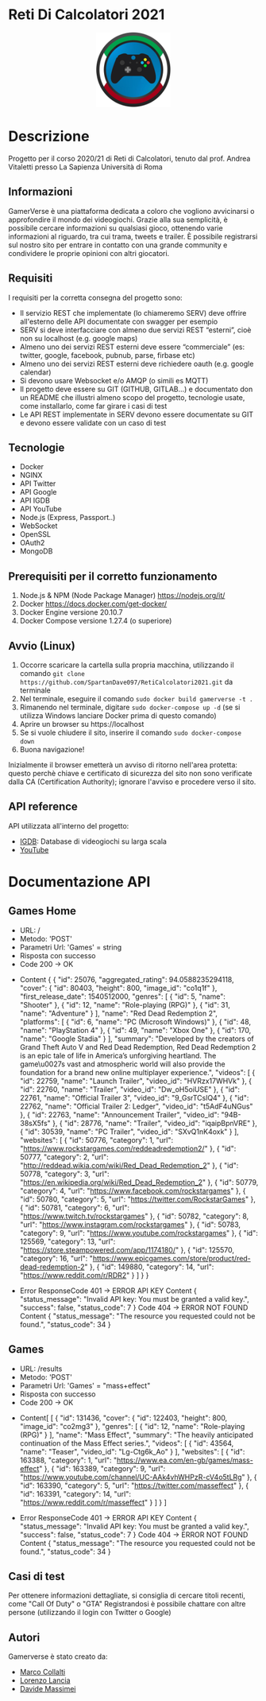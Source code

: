 # Reti Di Calcolatori 2021
<p align="center">
  <img width="150" height="150" src="./public/images/header-icon.png">
</p>

# Descrizione
Progetto per il corso 2020/21 di Reti di Calcolatori, tenuto dal prof. Andrea Vitaletti presso La Sapienza Università di Roma

## Informazioni
GamerVerse è una piattaforma dedicata a coloro che vogliono avvicinarsi o approfondire il mondo dei videogiochi. Grazie alla sua semplicità, è possibile cercare informazioni su qualsiasi gioco, ottenendo varie informazioni al riguardo, tra cui trama, tweets e trailer. È possibile registrarsi sul nostro sito per entrare in contatto con una grande community e condividere le proprie opinioni con altri giocatori.

## Requisiti
I requisiti per la corretta consegna del progetto sono:
- Il servizio REST che implementate (lo chiameremo SERV) deve offrire all'esterno delle API documentate con swagger per esempio
- SERV si deve interfacciare con almeno due servizi REST “esterni”, cioè non su localhost (e.g. google maps)
- Almeno uno dei servizi REST esterni deve essere “commerciale” (es: twitter, google, facebook, pubnub, parse, firbase etc)
- Almeno uno dei servizi REST esterni deve richiedere oauth (e.g. google calendar)
- Si devono usare Websocket e/o AMQP (o simili es MQTT)
- Il progetto deve essere su GIT (GITHUB, GITLAB...) e documentato don un README che illustri almeno scopo del progetto, tecnologie usate, come installarlo, come far girare i casi di test
- Le API REST implementate in SERV devono essere documentate su GIT e devono essere validate con un caso di test

## Tecnologie
* Docker
* NGINX
* API Twitter
* API Google
* API IGDB
* API YouTube
* Node.js (Express, Passport..)
* WebSocket
* OpenSSL
* OAuth2
* MongoDB

## Prerequisiti per il corretto funzionamento
1. Node.js & NPM (Node Package Manager) https://nodejs.org/it/
2. Docker https://docs.docker.com/get-docker/
3. Docker Engine versione 20.10.7
4. Docker Compose versione 1.27.4 (o superiore)

## Avvio (Linux)
1. Occorre scaricare la cartella sulla propria macchina, utilizzando il comando ```git clone https://github.com/SpartanDave097/RetiCalcolatori2021.git``` da terminale
2. Nel terminale, eseguire il comando ```sudo docker build gamerverse -t .```
3. Rimanendo nel terminale, digitare ```sudo docker-compose up -d``` (se si utilizza Windows lanciare Docker prima di questo comando)
4. Aprire un browser su https://localhost
5. Se si vuole chiudere il sito, inserire il comando ```sudo docker-compose down```
6. Buona navigazione!

Inizialmente il browser emetterà un avviso di ritorno nell'area protetta: questo perchè chiave e certificato di sicurezza del sito non sono verificate dalla CA (Certification Authority); ignorare l'avviso e procedere verso il sito.

## API reference
API utilizzata all'interno del progetto:
- [IGDB](https://api-docs.igdb.com/#about): Database di videogiochi su larga scala
- [YouTube](https://developers.google.com/youtube/v3)

# Documentazione API

## Games Home

- URL: /
- Metodo: 'POST'
- Parametri Url: 'Games' = string
- Risposta con successo
- Code 200 -> OK

* Content { { "id": 25076, "aggregated_rating": 94.0588235294118, "cover": { "id": 80403, "height": 800, "image_id": "co1q1f" }, "first_release_date": 1540512000, "genres": [ { "id": 5, "name": "Shooter" }, { "id": 12, "name": "Role-playing (RPG)" }, { "id": 31, "name": "Adventure" } ], "name": "Red Dead Redemption 2", "platforms": [ { "id": 6, "name": "PC (Microsoft Windows)" }, { "id": 48, "name": "PlayStation 4" }, { "id": 49, "name": "Xbox One" }, { "id": 170, "name": "Google Stadia" } ], "summary": "Developed by the creators of Grand Theft Auto V and Red Dead Redemption, Red Dead Redemption 2 is an epic tale of life in America’s unforgiving heartland. The game\u0027s vast and atmospheric world will also provide the foundation for a brand new online multiplayer experience.", "videos": [ { "id": 22759, "name": "Launch Trailer", "video_id": "HVRzx17WHVk" }, { "id": 22760, "name": "Trailer", "video_id": "Dw_oH5oiUSE" }, { "id": 22761, "name": "Official Trailer 3", "video_id": "9_GsrTCslQ4" }, { "id": 22762, "name": "Official Trailer 2: Ledger", "video_id": "t5AdF4uNGus" }, { "id": 22763, "name": "Announcement Trailer", "video_id": "94B-38sX5fs" }, { "id": 28776, "name": "Trailer", "video_id": "iqaipBpnVRE" }, { "id": 30539, "name": "PC Trailer", "video_id": "SXvQ1nK4oxk" } ], "websites": [ { "id": 50776, "category": 1, "url": "https://www.rockstargames.com/reddeadredemption2/" }, { "id": 50777, "category": 2, "url": "http://reddead.wikia.com/wiki/Red_Dead_Redemption_2" }, { "id": 50778, "category": 3, "url": "https://en.wikipedia.org/wiki/Red_Dead_Redemption_2" }, { "id": 50779, "category": 4, "url": "https://www.facebook.com/rockstargames" }, { "id": 50780, "category": 5, "url": "https://twitter.com/RockstarGames" }, { "id": 50781, "category": 6, "url": "https://www.twitch.tv/rockstargames" }, { "id": 50782, "category": 8, "url": "https://www.instagram.com/rockstargames" }, { "id": 50783, "category": 9, "url": "https://www.youtube.com/rockstargames" }, { "id": 125569, "category": 13, "url": "https://store.steampowered.com/app/1174180/" }, { "id": 125570, "category": 16, "url": "https://www.epicgames.com/store/product/red-dead-redemption-2" }, { "id": 149880, "category": 14, "url": "https://www.reddit.com/r/RDR2" } ] }
 }

* Error ResponseCode 401 -> ERROR API KEY
Content { "status_message": "Invalid API key: You must be granted a valid key.", "success": false, "status_code": 7 }
Code 404 -> ERROR NOT FOUND
Content { "status_message": "The resource you requested could not be found.", "status_code": 34 }

## Games

- URL: /results
- Metodo: 'POST'
- Parametri Url: 'Games' = "mass+effect"
- Risposta con successo
- Code 200 -> OK

* Content[ [ { "id": 131436, "cover": { "id": 122403, "height": 800, "image_id": "co2mg3" }, "genres": [ { "id": 12, "name": "Role-playing (RPG)" } ], "name": "Mass Effect", "summary": "The heavily anticipated continuation of the Mass Effect series.", "videos": [ { "id": 43564, "name": "Teaser", "video_id": "Lg-Ctg6k_Ao" } ], "websites": [ { "id": 163388, "category": 1, "url": "https://www.ea.com/en-gb/games/mass-effect" }, { "id": 163389, "category": 9, "url": "https://www.youtube.com/channel/UC-AAk4vhWHPzR-cV4o5tLRg" }, { "id": 163390, "category": 5, "url": "https://twitter.com/masseffect" }, { "id": 163391, "category": 14, "url": "https://www.reddit.com/r/masseffect" } ] } ]

* Error ResponseCode 401 -> ERROR API KEY
Content { "status_message": "Invalid API key: You must be granted a valid key.", "success": false, "status_code": 7 }
Code 404 -> ERROR NOT FOUND
Content { "status_message": "The resource you requested could not be found.", "status_code": 34 }

## Casi di test
Per ottenere informazioni dettagliate, si consiglia di cercare titoli recenti, come "Call Of Duty" o "GTA"
Registrandosi è possibile chattare con altre persone (utilizzando il login con Twitter o Google)
## Autori
Gamerverse è stato creato da:
- [Marco Collalti](https://github.com/Marco170595)
- [Lorenzo Lancia](https://github.com/LorenzoLancia)
- [Davide Massimei](https://github.com/SpartanDave097)


